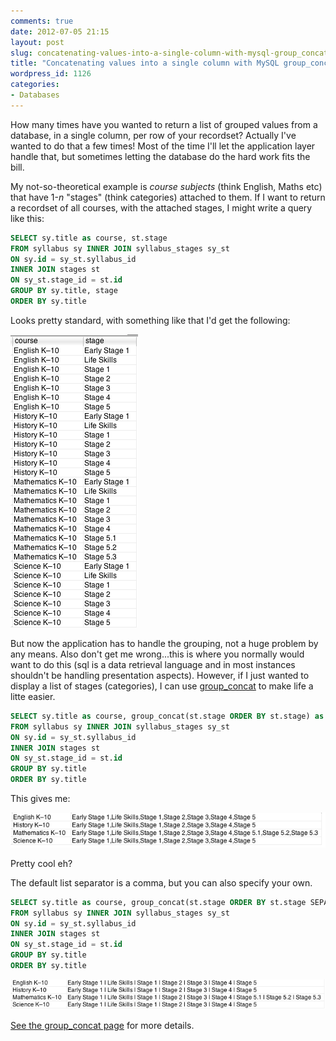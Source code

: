 ```yaml
---
comments: true
date: 2012-07-05 21:15
layout: post
slug: concatenating-values-into-a-single-column-with-mysql-group_concat
title: "Concatenating values into a single column with MySQL group_concat"
wordpress_id: 1126
categories:
- Databases
---
```


How many times have you wanted to return a list of grouped values from a database, in a single column, per row of your recordset? Actually I've wanted to do that a few times! Most of the time I'll let the application layer handle that, but sometimes letting the database do the hard work fits the bill.

My not-so-theoretical example is _course subjects_ (think English, Maths etc) that have 1-_n_ "stages" (think categories) attached to them. If I want to return a recordset of all courses, with the attached stages, I might write a query like this:

``` sql
SELECT sy.title as course, st.stage
FROM syllabus sy INNER JOIN syllabus_stages sy_st
ON sy.id = sy_st.syllabus_id
INNER JOIN stages st
ON sy_st.stage_id = st.id
GROUP BY sy.title, stage
ORDER BY sy.title
```

Looks pretty standard, with something like that I'd get the following:

![](/images/uploads/2012/07/Screen-shot-2012-07-06-at-6.50.45-AM.png)

But now the application has to handle the grouping, not a huge problem by any means. Also don't get me wrong...this is where you normally would want to do this (sql is a data retrieval language and in most instances shouldn't be handling presentation aspects). However, if I just wanted to display a list of stages (categories), I can use [group_concat](http://dev.mysql.com/doc/refman/5.0/en/group-by-functions.html#function_group-concat) to make life a litte easier.

``` sql
SELECT sy.title as course, group_concat(st.stage ORDER BY st.stage) as stage
FROM syllabus sy INNER JOIN syllabus_stages sy_st
ON sy.id = sy_st.syllabus_id
INNER JOIN stages st
ON sy_st.stage_id = st.id
GROUP BY sy.title
ORDER BY sy.title
```

This gives me:

![](/images/uploads/2012/07/Screen-shot-2012-07-06-at-6.53.14-AM.png)

Pretty cool eh?

The default list separator is a comma, but you can also specify your own.

``` sql
SELECT sy.title as course, group_concat(st.stage ORDER BY st.stage SEPARATOR ' | ') as stage
FROM syllabus sy INNER JOIN syllabus_stages sy_st
ON sy.id = sy_st.syllabus_id
INNER JOIN stages st
ON sy_st.stage_id = st.id
GROUP BY sy.title
ORDER BY sy.title
```

![](/images/uploads/2012/07/Screen-shot-2012-07-06-at-7.12.02-AM.png)

[See the group_concat page](http://dev.mysql.com/doc/refman/5.0/en/group-by-functions.html#function_group-concat) for more details.
